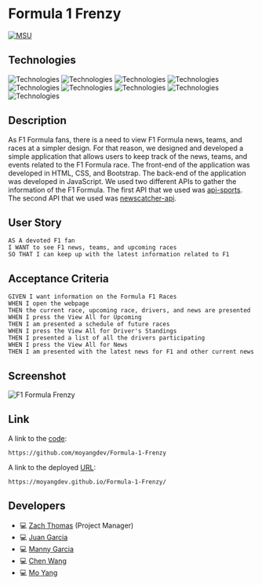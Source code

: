 # Formula 1 Frenzy
[![MSU](https://img.shields.io/badge/MSU-Coding%20Bootcamp-green/)](https://bootcamp.msu.edu/)

## Technologies
![Technologies](https://img.shields.io/badge/-HTML-E34F26?logo=html5&logoColor=white)
![Technologies](https://img.shields.io/badge/-CSS-1572B6?logo=css3&logoColor=white)
![Technologies](https://img.shields.io/badge/-JavaScript-007396?logo=JavaScript&logoColor=white)
![Technologies](https://img.shields.io/badge/-Bootstrap-7952B3?logo=Bootstrap&logoColor=white)
![Technologies](https://img.shields.io/badge/-Git-F05032?logo=Git&logoColor=white)
![Technologies](https://img.shields.io/badge/-jQuery-0769AD?logo=jQuery&logoColor=white)
![Technologies](https://img.shields.io/badge/-jQueryUI-b24926?logoColor=white)
![Technologies](https://img.shields.io/badge/-MomentJS-33cc33?logoColor=white)
![Technologies](https://img.shields.io/badge/-API-1a8cff?logoColor=white)

## Description
As F1 Formula fans, there is a need to view F1 Formula news, teams, and races at a simpler design. For that reason, we designed and developed a simple application that allows users to keep track of the news, teams, and events related to the F1 Formula race. The front-end of the application was developed in HTML, CSS, and Bootstrap. The back-end of the application was developed in JavaScript. We used two different APIs to gather the information of the F1 Formula. The first API that we used was [api-sports](https://api-sports.io/documentation/formula-1/v1). The second API that we used was [newscatcher-api](https://rapidapi.com/newscatcher-api-newscatcher-api-default/api/free-news/).

## User Story
```
AS A devoted F1 fan 
I WANT to see F1 news, teams, and upcoming races
SO THAT I can keep up with the latest information related to F1
```

## Acceptance Criteria
```
GIVEN I want information on the Formula F1 Races
WHEN I open the webpage
THEN the current race, upcoming race, drivers, and news are presented
WHEN I press the View All for Upcoming
THEN I am presented a schedule of future races
WHEN I press the View All for Driver's Standings
THEN I presented a list of all the drivers participating 
WHEN I press the View All for News
THEN I am presented with the latest news for F1 and other current news
```

## Screenshot
![F1 Formula Frenzy](./assets/images/webpage.png)

## Link
A link to the [code](https://github.com/moyangdev/Formula-1-Frenzy):
```
https://github.com/moyangdev/Formula-1-Frenzy
```

A link to the deployed [URL](https://moyangdev.github.io/Formula-1-Frenzy/):
```
https://moyangdev.github.io/Formula-1-Frenzy/
```

## Developers
- :computer: [Zach Thomas](https://github.com/Sccr0123) (Project Manager)
- :computer: [Juan Garcia](https://github.com/jgarcia45)
- :computer: [Manny Garcia](https://github.com/mannygarcia98)
- :computer: [Chen Wang](https://github.com/wangheer2010)
- :computer:  [Mo Yang](https://github.com/moyangdev)
